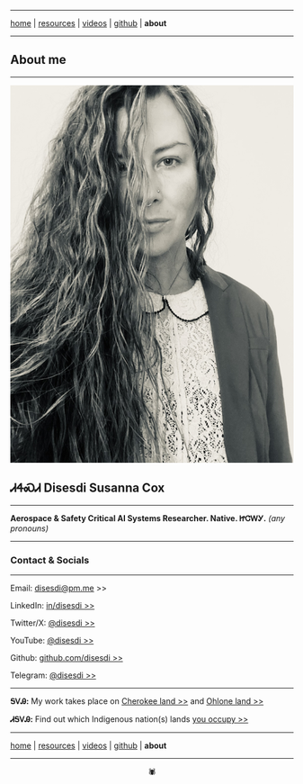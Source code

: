 -------

[home](https://disesdi.github.io/) \| <a href="https://anglesofattack.io/resources.html" target="_blank" rel="noopener noreferrer">resources</a> \| <a href="https://anglesofattack.io/Videos.html" target="_blank" rel="noopener noreferrer">videos</a> \| <a href="https://github.com/disesdi/" target="_blank" rel="noopener noreferrer">github</a> \| **about**

-------

## About me

-------
![disesdi_susanna](disesdi_susanna.png)

## ᏗᏎᏍᏗ Disesdi Susanna Cox

-------

**Aerospace & Safety Critical AI Systems Researcher. Native. ᏥᏣᎳᎩ.** *(any pronouns)*

-------

### Contact & Socials

-------

Email: <a href="mailto:disesdi@pm.me" target="_blank" rel="noopener noreferrer">disesdi@pm.me >></a>


LinkedIn: <a href="https://www.linkedin.com/in/disesdi/" target="_blank" rel="noopener noreferrer">in/disesdi >></a>


Twitter/X: <a href="https://twitter.com/disesdi/" target="_blank" rel="noopener noreferrer">@disesdi >></a>


YouTube: <a href="https://www.youtube.com/@disesdi" target="_blank" rel="noopener noreferrer">@disesdi >> </a>


Github: <a href="https://github.com/disesdi" target="_blank" rel="noopener noreferrer">github.com/disesdi >> </a>


Telegram: <a href="https://t.me/disesdi" target="_blank" rel="noopener noreferrer">@disesdi >></a>


-------

**ᎦᏙᎯ:** My work takes place on <a href="https://ebci.com/" target="_blank" rel="noopener noreferrer">Cherokee land >></a> and <a href="https://indigenousengineering.github.io/about/land.html">Ohlone land >></a>

**ᏗᎦᏙᎯ:** Find out which Indigenous nation(s) lands <a href="https://native-land.ca/" target="_blank" rel="noopener noreferrer">you occupy >> </a>

-------

[home](https://disesdi.github.io/) \| <a href="https://anglesofattack.io/resources.html" target="_blank" rel="noopener noreferrer">resources</a> \| <a href="https://anglesofattack.io/Videos.html" target="_blank" rel="noopener noreferrer">videos</a> \| <a href="https://github.com/disesdi/" target="_blank" rel="noopener noreferrer">github</a> \| **about**

-------

<div align="center">🕷</div>
